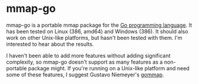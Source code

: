 mmap-go
=======

mmap-go is a portable mmap package for the [Go programming language](http://golang.org).
It has been tested on Linux (386, amd64) and Windows (386). It should also work on
other Unix-like platforms, but hasn't been tested with them. I'm interested to
hear about the results.

I haven't been able to add more features without adding significant complexity,
so mmap-go doesn't support as many features as a non-portable package might.
If you're running on a Unix-like platform and need some of these features,
I suggest Gustavo Niemeyer's [gommap](http://labix.org/gommap).
